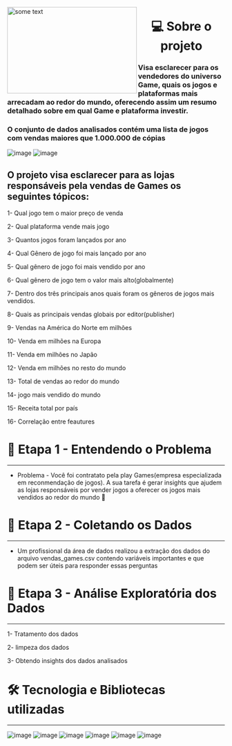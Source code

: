 
<p>
<img src="https://user-images.githubusercontent.com/93038796/202718441-4ae9dc52-b3d3-4702-95b4-9c47d95502fe.jpg" align="left" alt="some text" width=300 height=200 >

<h1 align='center'>💻 Sobre o projeto</h1>
</p>

###   Visa esclarecer para os vendedores do universo Game, quais os jogos e plataformas mais arrecadam ao redor do mundo, oferecendo assim um resumo detalhado sobre em qual Game e plataforma investir.

### O conjunto de dados analisados contém uma lista de jogos com vendas maiores que 1.000.000 de cópias


![image](https://user-images.githubusercontent.com/93038796/202220312-610e6023-7cfb-45b3-b365-5158bdf2264e.png)
![image](https://img.shields.io/badge/release%20date-%20november-yellowgreen)


## O projeto visa esclarecer para as lojas responsáveis pela vendas de Games os seguintes tópicos:

1- Qual jogo tem o maior preço de venda

2- Qual plataforma vende mais jogo

3- Quantos jogos foram lançados por ano

4- Qual Gênero de jogo foi mais lançado por ano

5- Qual gênero de jogo foi mais vendido por ano

6- Qual gênero de jogo tem o valor mais alto(globalmente)

7- Dentro dos três principais anos quais foram os gêneros de jogos mais vendidos.

8- Quais as principais vendas globais por editor(publisher)

9-  Vendas na América do Norte em milhões

10- Venda em milhões na Europa

11- Venda em milhões no Japão

12- Venda em milhões no resto do mundo

13- Total de vendas ao redor do mundo

14- jogo mais vendido do mundo

15- Receita total por país

16- Correlação entre feautures


# 🤔 Etapa 1 - Entendendo o Problema

---

- Problema - Você foi contratato pela play Games(empresa especializada em reconmendação de jogos). A sua tarefa é gerar insights que ajudem as lojas responsáveis por vender jogos a oferecer os jogos mais vendidos ao redor do mundo
:money_with_wings:

# 🧩 Etapa 2 - Coletando os Dados

---

- Um profissional da área de dados realizou a extração dos dados do arquivo vendas_games.csv contendo variáveis importantes e que podem ser úteis para responder essas perguntas

# 🧠 Etapa 3 - Análise Exploratória dos Dados
---
1- Tratamento dos dados

2- limpeza dos dados

3- Obtendo insights dos dados analisados

# 🛠️ Tecnologia e Bibliotecas utilizadas
-----
![image](https://img.shields.io/badge/*******-Python-brightgreen)
![image](https://img.shields.io/badge/****-Pandas-brightgreen)
![image](https://img.shields.io/badge/****-Seaborn-brightgreen)
![image](https://img.shields.io/badge/****-Mataplotlib-brightgreen)
![image](https://img.shields.io/badge/****-Missingno-brightgreen)
![image](https://img.shields.io/badge/****-Numpy-brightgreen)




